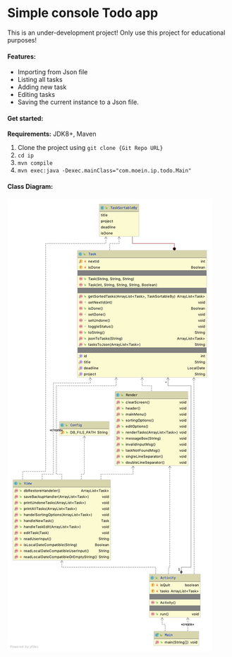 # Simple console Todo app

This is an under-development project! Only use this project for educational purposes! 

#### Features:
- Importing from Json file
- Listing all tasks
- Adding new task
- Editing tasks
- Saving the current instance to a Json file.


#### Get started:
**Requirements:** JDK8+, Maven

1. Clone the project using `git clone {Git Repo URL}`
2. `cd ip`
3. `mvn compile`
4. `mvn exec:java -Dexec.mainClass="com.moein.ip.todo.Main" `

#### Class Diagram:
![Class Diagram](./classdiagram.png)


